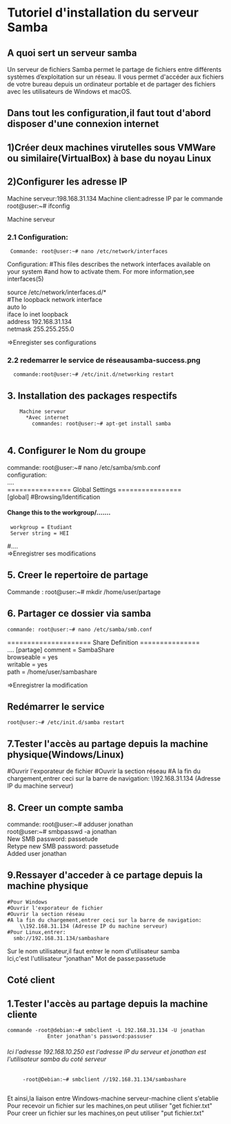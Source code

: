 # Tutoriel d'installation du serveur Samba
## A quoi sert un serveur samba
Un serveur de fichiers Samba permet le partage de fichiers entre différents systèmes d’exploitation sur un réseau. Il vous permet d'accéder aux fichiers de votre bureau depuis un ordinateur portable et de partager des fichiers avec les utilisateurs de Windows et macOS.
## Dans tout les configuration,il faut tout d'abord disposer d'une connexion internet

## 1)Créer deux machines virutelles sous VMWare ou similaire(VirtualBox) à base du noyau Linux

## 2)Configurer les adresse IP
 Machine serveur:198.168.31.134
 Machine client:adresse IP par  le commande root@user:~# ifconfig

Machine serveur
  ### 2.1 Configuration:
     Commande: root@user:~# nano /etc/network/interfaces
Configuration:
 #This files describes the network interfaces available on your system
 #and how to activate them. For more information,see interfaces(5)
 
 source /etc/network/interfaces.d/* <br>
 #The loopback network interface <br>
 auto lo <br>
 iface lo inet loopback <br>
 address 192.168.31.134 <br>
 netmask 255.255.255.0 <br>

=>Enregister ses configurations

  ### 2.2 redemarrer le service de réseausamba-success.png

      commande:root@user:~# /etc/init.d/networking restart
  
## 3. Installation des packages respectifs
		Machine serveur
		  *Avec internet
			commandes: root@user:~# apt-get install samba
<img src="image/samba.png" alt="">

## 4. Configurer le Nom du groupe
   commande: root@user:~# nano /etc/samba/smb.conf <br>
	configuration: <br>
  .... <br>
   ================ Global Settings ================ <br>
  [global]
   #Browsing/Identification
   #### Change this to the workgroup/.......
     workgroup = Etudiant
     Server string = HEI
   #.... <br>
=>Enregistrer ses modifications

  
## 5. Creer le repertoire de partage
  Commande : root@user:~# mkdir /home/user/partage

## 6. Partager ce dossier via samba
	commande: root@user:~# nano /etc/samba/smb.conf 
  ===================== Share Definition =============== <br>
 ....
 [partage]
 comment = SambaShare <br>
  browseable = yes <br>
  writable = yes <br>
  path = /home/user/sambashare <br>
  <img src="image/samba-conf.png" alt="">

  =>Enregistrer la modification
## Redémarrer le service
    root@user:~# /etc/init.d/samba restart
## 7.Tester l'accès au partage depuis la machine physique(Windows/Linux)
   #Ouvrir l'exporateur de fichier
   #Ouvrir la section réseau
   #A la fin du chargement,entrer ceci sur la barre de navigation:
		\\192.168.31.134 (Adresse IP du machine serveur)
<img src="image/samba-test1.png" alt="">
## 8. Creer  un compte samba
   commande: root@user:~# adduser jonathan <br>
	     root@user:~# smbpasswd -a jonathan <br>
   New SMB password: passetude <br>
   Retype new SMB password: passetude <br>
   Added user jonathan <br>
 
## 9.Ressayer d'acceder à ce partage depuis la machine physique
    #Pour Windows
    #Ouvrir l'exporateur de fichier
    #Ouvrir la section réseau
    #A la fin du chargement,entrer ceci sur la barre de navigation:
		\\192.168.31.134 (Adresse IP du machine serveur)
    #Pour Linux,entrer:
      smb://192.168.31.134/sambashare
   Sur le nom utilisateur,il faut entrer le nom d'utilisateur samba <br>
     Ici,c'est l'utilisateur "jonathan"
   Mot de passe:passetude
   <img src="image/samba-test1.png" alt="">
   <img src="image/samba-success.png" alt="">
  

 ## Coté client

## 1.Tester l'accès au partage depuis la machine cliente
	commande -root@debian:~# smbclient -L 192.168.31.134 -U jonathan
                 Enter jonathan's password:passuser
###### Ici l'adresse 192.168.10.250 est l'adresse IP du serveur et jonathan est l'utilisateur samba du coté serveur
		 -root@Debian:~# smbclient //192.168.31.134/sambashare

  <img src="image/samba-success.png" alt="">
  
Et ainsi,la liaison entre Windows-machine serveur-machine client s'etablie
 Pour recevoir un fichier sur les machines,on peut utiliser "get fichier.txt"
 Pour creer un fichier sur les machines,on peut utiliser "put fichier.txt" 
     
              

   
 
